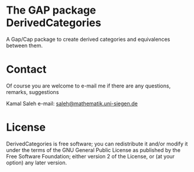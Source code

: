 # The GAP package DerivedCategories

A Gap/Cap package to create derived categories and equivalences between them.


# Contact

Of course you are welcome to e-mail me if there are any questions, remarks, suggestions

Kamal Saleh e-mail: saleh@mathematik.uni-siegen.de

# License

DerivedCategories is free software; you can redistribute it and/or modify it under the terms of the GNU General Public License as
published by the Free Software Foundation; either version 2 of the License, or (at your option) any later version.

